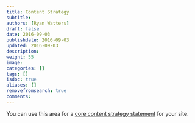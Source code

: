 ```yaml
---
title: Content Strategy
subtitle:
authors: [Ryan Watters]
draft: false
date: 2016-09-03
publishdate: 2016-09-03
updated: 2016-09-03
description:
weight: 55
image:
categories: []
tags: []
isdoc: true
aliases: []
removefromsearch: true
comments:
---
```


You can use this area for a [core content strategy statement][] for your site.

[core content strategy statement]: http://contentmarketinginstitute.com/2016/06/content-strategy-practices-marketer/